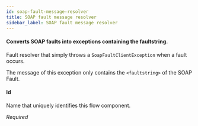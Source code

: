 ```yaml
---
id: soap-fault-message-resolver
title: SOAP fault message resolver
sidebar_label: SOAP fault message resolver
---
```

#### Converts SOAP faults into exceptions containing the faultstring.
Fault resolver that simply throws a <code>SoapFaultClientException</code> when a fault occurs.

The message of this exception only contains the <code>&lt;faultstring&gt;</code> of the SOAP Fault.

#### Id
Name that uniquely identifies this flow component.

<i>Required</i>

